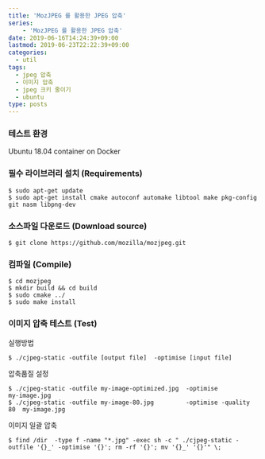 ```yaml
---
title: 'MozJPEG 를 활용한 JPEG 압축'
series:
    - 'MozJPEG 를 활용한 JPEG 압축'
date: 2019-06-16T14:24:39+09:00
lastmod: 2019-06-23T22:22:39+09:00
categories: 
  - util
tags: 
  - jpeg 압축
  - 이미지 압축
  - jpeg 크키 줄이기
  - ubuntu
type: posts
---
```


### 테스트 환경

Ubuntu 18.04 container on Docker

### 필수 라이브러리 설치 (Requirements)

    $ sudo apt-get update
    $ sudo apt-get install cmake autoconf automake libtool make pkg-config git nasm libpng-dev

### 소스파일 다운로드 (Download source)

    $ git clone https://github.com/mozilla/mozjpeg.git

### 컴파일 (Compile)

    $ cd mozjpeg
    $ mkdir build && cd build
    $ sudo cmake ../
    $ sudo make install

### 이미지 압축 테스트 (Test)

실행방법

    $ ./cjpeg-static -outfile [output file]  -optimise [input file]

압축품질 설정

    $ ./cjpeg-static -outfile my-image-optimized.jpg  -optimise               my-image.jpg
    $ ./cjpeg-static -outfile my-image-80.jpg         -optimise -quality  80  my-image.jpg

이미지 일괄 압축

    $ find /dir  -type f -name "*.jpg" -exec sh -c " ./cjpeg-static -outfile '{}_' -optimise '{}'; rm -rf '{}'; mv '{}_' '{}'" \;